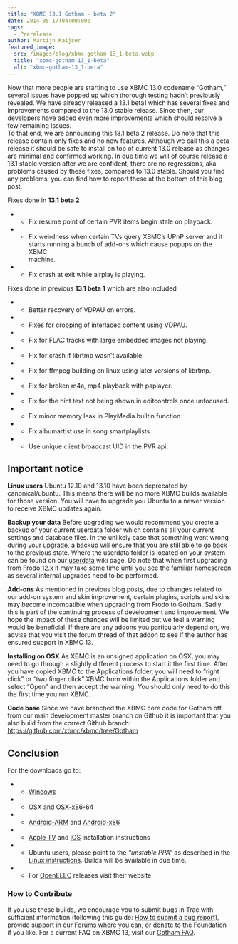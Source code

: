 ```yaml
---
title: "XBMC 13.1 Gotham - beta 2"
date: 2014-05-17T04:00:00Z
tags:
  - Prerelease
author: Martijn Kaijser
featured_image:
  src: /images/blog/xbmc-gotham-13_1-beta.webp
  title: "xbmc-gotham-13_1-beta"
  alt: "xbmc-gotham-13_1-beta"
---
```


Now that more people are starting to use XBMC 13.0 codename “Gotham,” several issues have popped up which thorough testing hadn’t previously revealed. We have already released a 13.1 beta1 which has several fixes and improvements compared to the 13.0 stable release. Since then, our developers have added even more improvements which should resolve a few remaining issues.  
 To that end, we are announcing this 13.1 beta 2 release. Do note that this release contain only fixes and no new features. Although we call this a beta release it should be safe to install on top of current 13.0 release as changes are minimal and confirmed working. In due time we will of course release a 13.1 stable version after we are confident, there are no regressions, aka problems caused by these fixes, compared to 13.0 stable. Should you find any problems, you can find how to report these at the bottom of this blog post.

Fixes done in **13.1 beta 2**

- - Fix resume point of certain PVR items begin stale on playback.
- - Fix weirdness when certain TVs query XBMC’s UPnP server and it  
    starts running a bunch of add-ons which cause popups on the XBMC  
    machine.
- - Fix crash at exit while airplay is playing.

Fixes done in previous **13.1 beta 1** which are also included

- - Better recovery of VDPAU on errors.
- - Fixes for cropping of interlaced content using VDPAU.
- - Fix for FLAC tracks with large embedded images not playing.
- - Fix for crash if librtmp wasn’t available.
- - Fix for ffmpeg building on linux using later versions of librtmp.
- - Fix for broken m4a, mp4 playback with paplayer.
- - Fix for the hint text not being shown in editcontrols once unfocused.
- - Fix minor memory leak in PlayMedia builtin function.
- - Fix albumartist use in song smartplaylists.
- - Use unique client broadcast UID in the PVR api.

## Important notice

**Linux users** Ubuntu 12.10 and 13.10 have been deprecated by canonical/ubuntu. This means there will be no more XBMC builds available for those version. You will have to upgrade you Ubuntu to a newer version to receive XBMC updates again.

**Backup your data** Before upgrading we would recommend you create a backup of your current userdata folder which contains all your current settings and database files. In the unlikely case that something went wrong during your upgrade, a backup will ensure that you are still able to go back to the previous state. Where the userdata folder is located on your system can be found on our [userdata](https://kodi.wiki/view/Userdata) wiki page. Do note that when first upgrading from Frodo 12.x it may take some time until you see the familiar homescreen as several internal upgrades need to be performed.

**Add-ons** As mentioned in previous blog posts, due to changes related to our add-on system and skin improvement, certain plugins, scripts and skins may become incompatible when upgrading from Frodo to Gotham. Sadly this is part of the continuing process of development and improvement. We hope the impact of these changes will be limited but we feel a warning would be beneficial. If there are any addons you particularly depend on, we advise that you visit the forum thread of that addon to see if the author has ensured support in XBMC 13.

**Installing on OSX** As XBMC is an unsigned application on OSX, you may need to go through a slightly different process to start it the first time. After you have copied XBMC to the Applications folder, you will need to “right click” or “two finger click” XBMC from within the Applications folder and select “Open” and then accept the warning. You should only need to do this the first time you run XBMC.

**Code base** Since we have branched the XBMC core code for Gotham off from our main development master branch on Github it is important that you also build from the correct Github branch: <https://github.com/xbmc/xbmc/tree/Gotham>

## Conclusion

For the downloads go to:

- - [Windows](https://kodi.wiki/download/ "XBMC for Windows")
- - [OSX](https://kodi.wiki/download/ "XBMC for OSX") and [OSX-x86-64](https://kodi.wiki/download/ "XBMC for 64bit OSX")
- - [Android-ARM](https://kodi.wiki/download/ "XBMC for Android") and [Android-x86](https://kodi.wiki/download/ "XBMC for Android")
- - [Apple TV](https://kodi.wiki/view/HOW-TO:Install_XBMC_on_Apple_TV_2 "Apple TV instuctions") and [iOS](https://kodi.wiki/view/HOW-TO:Install_XBMC_on_iPad/iPhone/iPod_touch "iOS installation instructions") installation instructions
- - Ubuntu users, please point to the _“unstable PPA”_ as described in the [Linux instructions](https://kodi.wiki/view/HOW-TO:Install_XBMC_for_Linux "XBMC for Linux Install Instructions"). Builds will be available in due time.
- - For [OpenELEC](https://openelec.tv/news/22-releases/122-beta-openelec-4-0-beta-7-released) releases visit their website

### How to Contribute

If you use these builds, we encourage you to submit bugs in Trac with sufficient information (following this guide: [How to submit a bug report](https://kodi.wiki/view/HOW-TO:Submit_a_bug_report)), provide support in our [Forums](https://forum.kodi.tv/ "XBMC Forums") where you can, or [donate](https://kodi.wiki/contribute/donate/ "XBMC Foundation Donations") to the Foundation if you like. For a current FAQ on XBMC 13, visit our [Gotham FAQ](<https://kodi.wiki/view/XBMC_v13_(Gotham)_FAQ> "XBMC 13 FAQ").
